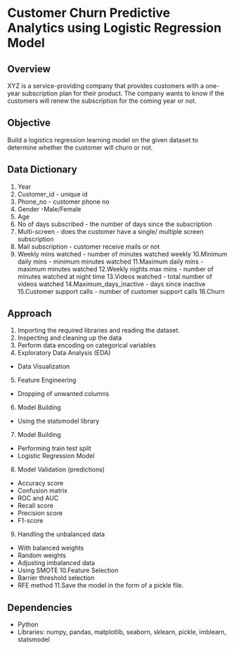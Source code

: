 # Customer Churn Predictive Analytics using Logistic Regression Model

## Overview
XYZ is a service-providing company that provides customers with a one-year
subscription plan for their product. The company wants to know if the customers will
renew the subscription for the coming year or not. 

## Objective
Build a logistics regression learning model on the given dataset to determine whether
the customer will churn or not.

## Data Dictionary 
1. Year
2. Customer_id - unique id
3. Phone_no - customer phone no
4. Gender -Male/Female
5. Age
6. No of days subscribed - the number of days since the subscription
7. Multi-screen - does the customer have a single/ multiple screen subscription
8. Mail subscription - customer receive mails or not
9. Weekly mins watched - number of minutes watched weekly
10.Minimum daily mins - minimum minutes watched
11.Maximum daily mins - maximum minutes watched
12.Weekly nights max mins - number of minutes watched at night time
13.Videos watched - total number of videos watched
14.Maximum_days_inactive - days since inactive
15.Customer support calls - number of customer support calls
16.Churn

## Approach
1. Importing the required libraries and reading the dataset.
2. Inspecting and cleaning up the data
3. Perform data encoding on categorical variables
4. Exploratory Data Analysis (EDA)
- Data Visualization
5. Feature Engineering
- Dropping of unwanted columns
6. Model Building
- Using the statsmodel library
7. Model Building
- Performing train test split
- Logistic Regression Model
8. Model Validation (predictions)
- Accuracy score
- Confusion matrix
- ROC and AUC
- Recall score
- Precision score
- F1-score
9. Handling the unbalanced data
- With balanced weights
- Random weights
- Adjusting imbalanced data
- Using SMOTE
10.Feature Selection
- Barrier threshold selection
- RFE method
11.Save the model in the form of a pickle file.

## Dependencies
- Python
- Libraries: numpy, pandas, matplotlib, seaborn, sklearn, pickle, imblearn,
statsmodel 
